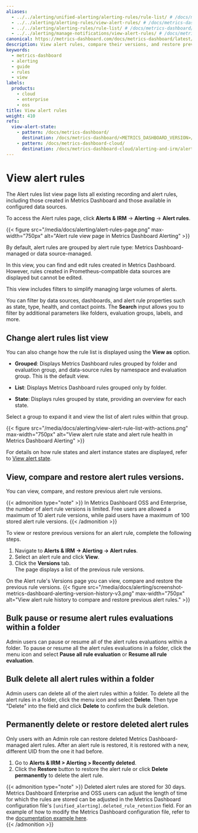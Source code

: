 ```yaml
---
aliases:
  - ../../alerting/unified-alerting/alerting-rules/rule-list/ # /docs/metrics-dashboard/<METRICS_DASHBOARD_VERSION>/alerting/unified-alerting/alerting-rules/rule-list
  - ../../alerting/alerting-rules/view-alert-rules/ # /docs/metrics-dashboard/<METRICS_DASHBOARD_VERSION>/alerting/alerting-rules/view-alert-rules
  - ../../alerting/alerting-rules/rule-list/ # /docs/metrics-dashboard/<METRICS_DASHBOARD_VERSION>/alerting/alerting-rules/rule-list
  - ../../alerting/manage-notifications/view-alert-rules/ # /docs/metrics-dashboard/<METRICS_DASHBOARD_VERSION>/alerting/manage-notifications/view-alert-rules/
canonical: https://metrics-dashboard.com/docs/metrics-dashboard/latest/alerting/monitor-status/view-alert-rules/
description: View alert rules, compare their versions, and restore previous alert rules.
keywords:
  - metrics-dashboard
  - alerting
  - guide
  - rules
  - view
labels:
  products:
    - cloud
    - enterprise
    - oss
title: View alert rules
weight: 410
refs:
  view-alert-state:
    - pattern: /docs/metrics-dashboard/
      destination: /docs/metrics-dashboard/<METRICS_DASHBOARD_VERSION>/alerting/monitor-status/view-alert-state/
    - pattern: /docs/metrics-dashboard-cloud/
      destination: /docs/metrics-dashboard-cloud/alerting-and-irm/alerting/monitor-status/view-alert-state/
---
```


# View alert rules

The Alert rules list view page lists all existing recording and alert rules, including those created in Metrics Dashboard and those available in configured data sources.

To access the Alert rules page, click **Alerts & IRM** -> **Alerting** -> **Alert rules**.

{{< figure src="/media/docs/alerting/alert-rules-page.png" max-width="750px" alt="Alert rule view page in Metrics Dashboard Alerting" >}}

By default, alert rules are grouped by alert rule type: Metrics Dashboard-managed or data source-managed.

In this view, you can find and edit rules created in Metrics Dashboard. However, rules created in Prometheus-compatible data sources are displayed but cannot be edited.

This view includes filters to simplify managing large volumes of alerts.

You can filter by data sources, dashboards, and alert rule properties such as state, type, health, and contact points. The **Search** input allows you to filter by additional parameters like folders, evaluation groups, labels, and more.

## Change alert rules list view

You can also change how the rule list is displayed using the **View as** option.

- **Grouped**: Displays Metrics Dashboard rules grouped by folder and evaluation group, and data-source rules by namespace and evaluation group. This is the default view.

- **List**: Displays Metrics Dashboard rules grouped only by folder.

- **State**: Displays rules grouped by state, providing an overview for each state.

Select a group to expand it and view the list of alert rules within that group.

{{< figure src="/media/docs/alerting/view-alert-rule-list-with-actions.png" max-width="750px" alt="View alert rule state and alert rule health in Metrics Dashboard Alerting" >}}

For details on how rule states and alert instance states are displayed, refer to [View alert state](ref:view-alert-state).

## View, compare and restore alert rules versions.

You can view, compare, and restore previous alert rule versions.

{{< admonition type="note" >}}
In Metrics Dashboard OSS and Enterprise, the number of alert rule versions is limited. Free users are allowed a maximum of 10 alert rule versions, while paid users have a maximum of 100 stored alert rule versions.
{{< /admonition >}}

To view or restore previous versions for an alert rule, complete the following steps.

1. Navigate to **Alerts & IRM -> Alerting -> Alert rules**.
1. Select an alert rule and click **View**.
1. Click the **Versions** tab.  
   The page displays a list of the previous rule versions.

On the Alert rule's Versions page you can view, compare and restore the previous rule versions.
{{< figure src="/media/docs/alerting/screenshot-metrics-dashboard-alerting-version-history-v3.png" max-width="750px" alt="View alert rule history to compare and restore previous alert rules." >}}

## Bulk pause or resume alert rules evaluations within a folder

Admin users can pause or resume all of the alert rules evaluations within a folder. To pause or resume all the alert rules evaluations in a folder, click the menu icon and select **Pause all rule evaluation** or **Resume all rule evaluation**.

## Bulk delete all alert rules within a folder

Admin users can delete all of the alert rules within a folder. To delete all the alert rules in a folder, click the menu icon and select **Delete**. Then type "Delete" into the field and click **Delete** to confirm the bulk deletion.

## Permanently delete or restore deleted alert rules

Only users with an Admin role can restore deleted Metrics Dashboard-managed alert rules. After an alert rule is restored, it is restored with a new, different UID from the one it had before.

1. Go to **Alerts & IRM > Alerting > Recently deleted**.
1. Click the **Restore** button to restore the alert rule or click **Delete permanently** to delete the alert rule.

{{< admonition type="note" >}}
Deleted alert rules are stored for 30 days. Metrics Dashboard Enterprise and OSS users can adjust the length of time for which the rules are stored can be adjusted in the Metrics Dashboard configuration file's `[unified_alerting].deleted_rule_retention` field. For an example of how to modify the Metrics Dashboard configuration file, refer to the [documentation example here](/docs/metrics-dashboard/latest/alerting/set-up/configure-alert-state-history/#configuring-metrics-dashboard).  
{{< /admonition >}}
